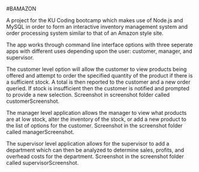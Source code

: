 #BAMAZON

A project for the KU Coding bootcamp which makes use of Node.js and MySQL in order to form an interactive inventory management system and order processing system similar to that of an Amazon style site. 

The app works through command line interface options with three seperate apps with different uses depending upon the user: customer, manager, and supervisor. 

The customer level option will allow the customer to view products being offered and attempt to order the specified quantity of the product if there is a sufficient stock. A total is then reported to the customer and a new order queried. If stock is insufficient then the customer is notified and prompted to provide a new selection. Screenshot in screenshot folder called customerScreenshot.

The manager level application allows the manager to view what products are at low stock, alter the inventory of the stock, or add a new product to the list of options for the customer. Screenshot in the screenshot folder called managerScreenshot.

The supervisor level application allows for the supervisor to add a department which can then be analyzed to determine sales, profits, and overhead costs for the department. Screenshot in the screenshot folder called supervisorScreenshot.